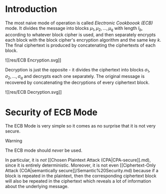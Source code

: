 # Introduction

The most naive mode of operation is called *Electronic Cookboook (ECB)* mode. It divides the message into blocks $\mu_1, \mu_2, ..., \mu_q$ with length $l_b$, according to whatever block cipher is used, and then separately encrypts each block with the block cipher's encryption algorithm and the same key $k$. The final ciphertext is produced by concatenating the ciphertexts of each block.

![[res/ECB Encryption.svg]]

Decryption is just the opposite - it divides the ciphertext into blocks $\sigma_1, \sigma_2, ..., \sigma_q$ and decrypts each one separately. The original message is recovered by concatenating the decryptions of every ciphertext block.

![[res/ECB Decryption.svg]]

# Security of ECB Mode

The ECB Mode is very simple so it comes as no surprise that it is not very secure. 

>[!WARNING]
>
>The ECB mode should *never* be used.
>

In particular, it is *not* [[Chosen Plaintext Attack (CPA|CPA-secure]].md), since it is entirely deterministic. Moreover, it is not even [[Ciphertext-Only Attack (COA|semantically secure]]/Semantic%20Security.md) because if a block is repeated in the plaintext, then the corresponding ciphertext block will also be repeated in the ciphertext which reveals a lot of information about the underlying message. 
